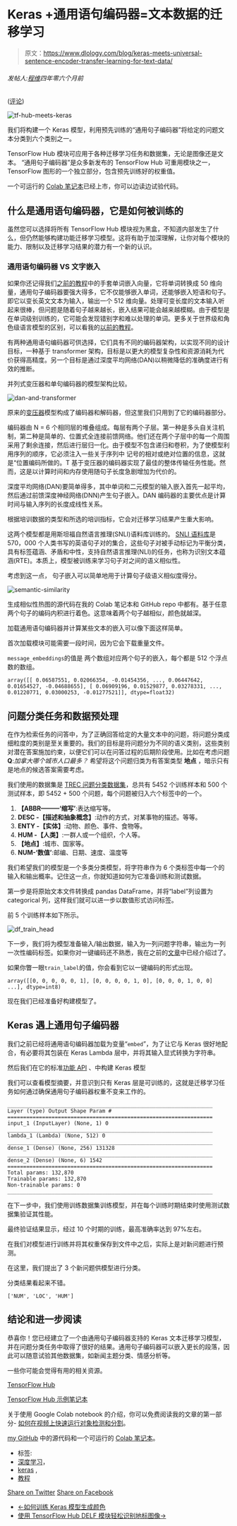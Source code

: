 # Keras +通用语句编码器=文本数据的迁移学习

> 原文：<https://www.dlology.com/blog/keras-meets-universal-sentence-encoder-transfer-learning-for-text-data/>

###### 发帖人:[程维](/blog/author/Chengwei/)四年零六个月前

([评论](/blog/keras-meets-universal-sentence-encoder-transfer-learning-for-text-data/#disqus_thread))

![tf-hub-meets-keras](img/2658e9dbd87b25d93c55b85952fc4398.png)

我们将构建一个 Keras 模型，利用预先训练的“通用句子编码器”将给定的问题文本分类到六个类别之一。

TensorFlow Hub 模块可应用于各种迁移学习任务和数据集，无论是图像还是文本。 “通用句子编码器”是众多新发布的 TensorFlow Hub 可重用模块之一，TensorFlow 图形的一个独立部分，包含预先训练好的权重值。

一个可运行的 [Colab 笔记本](https://colab.research.google.com/drive/1Odry08Jm0f_YALhAt4vp9qa5w8prUzDY)已经上市，你可以边读边试验代码。

## 什么是通用语句编码器，它是如何被训练的

虽然您可以选择将所有 TensorFlow Hub 模块视为黑盒，不知道内部发生了什么，但仍然能够构建功能迁移学习模型。这将有助于加深理解，让你对每个模块的能力、限制以及迁移学习结果的潜力有一个新的认识。

### 通用语句编码器 VS 文字嵌入

如果你还记得我们[之前的教程](https://www.dlology.com/blog/simple-stock-sentiment-analysis-with-news-data-in-keras/)中的手套单词嵌入向量，它将单词转换成 50 维向量，通用句子编码器要强大得多，它不仅能够嵌入单词，还能够嵌入短语和句子。即它以变长英文文本为输入，输出一个 512 维向量。处理可变长度的文本输入听起来很棒，但问题是随着句子越来越长，嵌入结果可能会越来越模糊。由于模型是在单词级别训练的，它可能会发现错别字和难以处理的单词。更多关于世界级和角色级语言模型的区别，可以看我的[以前的教程](https://www.dlology.com/blog/how-to-train-a-keras-model-to-generate-colors/)。

有两种通用语句编码器可供选择，它们具有不同的编码器架构，以实现不同的设计目标，一种基于 transformer 架构，目标是以更大的模型复杂性和资源消耗为代价获得高精度。另一个目标是通过深度平均网络(DAN)以稍微降低的准确度进行有效的推断。 

并列式变压器和单句编码器的模型架构比较。 

![dan-and-transformer](img/8e6f6fd897aff5e5b35d2f8f2bdcb497.png)

原来的[变压器](https://arxiv.org/pdf/1706.03762.pdf)模型构成了编码器和解码器，但这里我们只用到了它的编码器部分。

编码器由 N = 6 个相同层的堆叠组成。每层有两个子层。第一种是多头自关注机制，第二种是简单的、位置式全连接前馈网络。他们还在两个子层中的每一个周围采用了剩余连接，然后进行层归一化。由于模型不包含递归和卷积，为了使模型利用序列的顺序，它必须注入一些关于序列中 记号的相对或绝对位置的信息，这就是“位置编码所做的。T 基于<g class="gr_ gr_124 gr-alert gr_spell gr_inline_cards gr_run_anim ContextualSpelling ins-del multiReplace" id="124" data-gr-id="124">变压器的</g>编码器实现了最佳的整体传输任务性能。然而，这是以计算时间和内存使用随句子长度急剧增加为代价的。 

深度平均网络(DAN)要简单得多，其中单词和二元模型的输入嵌入首先一起平均，然后通过前馈深度神经网络(DNN)产生句子嵌入。DAN 编码器的主要优点是计算时间与输入序列的长度成线性关系。

根据培训数据的类型和所选的培训指标，它会对迁移学习结果产生重大影响。 

这两个模型都是用斯坦福自然语言推理(SNLI)语料库训练的。 [SNLI 语料库](https://nlp.stanford.edu/pubs/snli_paper.pdf)是 570，000 个人类书写的英语句子对的集合，这些句子对被手动标记为平衡分类，具有标签蕴涵、矛盾和中性，支持自然语言推理(NLI)的任务，也称为识别文本蕴涵(RTE)。本质上，模型被训练来学习句子对之间的语义相似性。

考虑到这一点， 句子嵌入可以简单地用于计算句子级语义相似度得分。

![semantic-similarity](img/bd43751bf17ddfe90a6ad414b4b60151.png)

生成相似性热图的源代码在我的 Colab 笔记本和 GitHub repo 中都有。基于任意两个句子的编码内积进行着色。这意味着两个句子越相似，颜色就越深。

加载通用语句编码器并计算某些文本的嵌入可以像下面这样简单。

首次加载模块可能需要一段时间，因为它会下载重量文件。

`message_embeddings`<g class="gr_ gr_127 gr-alert gr_gramm gr_inline_cards gr_disable_anim_appear Style multiReplace" id="127" data-gr-id="127"><g class="gr_ gr_125 gr-alert gr_gramm gr_inline_cards gr_run_anim Grammar multiReplace" id="125" data-gr-id="125">的值<g class="gr_ gr_127 gr-alert gr_gramm gr_inline_cards gr_run_anim Style multiReplace" id="127" data-gr-id="127">是</g></g> 两个数组对应两个句子的嵌入，每个都是 512 个浮点数的数组。</g>

```
array([[ 0.06587551, 0.02066354, -0.01454356, ..., 0.06447642, 0.01654527, -0.04688655], [ 0.06909196, 0.01529877, 0.03278331, ..., 0.01220771, 0.03000253, -0.01277521]], dtype=float32)
```

## 问题分类任务和数据预处理

在作为检索任务的问答中，为了正确回答给定的大量文本中的问题，将问题分类成细粒度的类别是至关重要的<g class="gr_ gr_145 gr-alert gr_gramm gr_inline_cards gr_run_anim Grammar multiReplace" id="145" data-gr-id="145">。我们的目标是将问题分为不同的语义类别，这些类别对潜在答案施加约束，以便它们可以在问答过程的后期阶段使用。比如在考虑问题**Q**:*加拿大哪个城市人口最多？* 希望将这个问题归类为有答案类型 **地点** ，暗示只有是地点的候选答案需要考虑。</g> 

我们使用的数据集是 [TREC 问题分类数据集](http://cogcomp.org/Data/QA/QC/)，总共有 5452 个训练样本和 500 个测试样本，即 5452 + 500 个问题，每个问题被归入六个标签中的一个。

1.  **【ABBR———‘缩写’**:表达缩写等。
2.  **DESC -【描述和抽象概念】**:动作的方式，对某事物的描述。等等。
3.  **<g class="gr_ gr_117 gr-alert gr_spell gr_inline_cards gr_run_anim ContextualSpelling ins-del multiReplace" id="117" data-gr-id="117">ENTY</g> -【实体】**:动物、颜色、事件、食物等。
4.  **HUM -【人类】**:一群人或一个组织，个人等。
5.  **【地点】**:城市、国家等。
6.  **NUM-‘数值’**:邮编、日期、速度、温度等

我们希望我们的模型是一个多类分类模型，将字符串作为 6 个类标签中每一个的输入和输出概率。记住这一点，你就知道如何为它准备训练和测试数据。

第一步是将原始文本文件转换成 pandas DataFrame，并将“label”列设置为 categorical 列，这样我们就可以进一步以数值形式访问标签。

前 5 个训练样本如下所示。

![df_train_head](img/7f86368de8af4b212dcac8af6ddaf644.png)

下一步，我们将为模型准备输入/输出数据，输入为一列问题字符串，输出为一列一次性编码标签。如果你对一键编码还不熟悉，我在之前的[文章](https://www.dlology.com/blog/how-to-train-a-keras-model-to-generate-colors/)中已经介绍过了。

如果你瞥一眼`train_label`<g class="gr_ gr_123 gr-alert gr_gramm gr_inline_cards gr_disable_anim_appear Style multiReplace" id="123" data-gr-id="123">的值<g class="gr_ gr_123 gr-alert gr_gramm gr_inline_cards gr_run_anim Style multiReplace" id="123" data-gr-id="123">，你会看到它以一键编码的形式出现。</g></g>

```
array([[0, 0, 0, 0, 0, 1], [0, 0, 0, 0, 1, 0], [0, 0, 0, 1, 0, 0] ...], dtype=int8)
```

现在我们已经准备好构建模型了。

## Keras 遇上通用句子编码器

我们之前已经将通用语句编码器加载为变量<g class="gr_ gr_128 gr-alert gr_gramm gr_inline_cards gr_run_anim Punctuation only-del replaceWithoutSep" id="128" data-gr-id="128">“</g>`embed`<g class="gr_ gr_128 gr-alert gr_gramm gr_inline_cards gr_disable_anim_appear Punctuation only-del replaceWithoutSep" id="128" data-gr-id="128">”</g>，为了让它与 Keras 很好地配合，有必要将其包装在 Keras Lambda 层中，并将其输入显式转换为字符串。

然后我们在它的标准[功能 API](https://keras.io/getting-started/functional-api-guide/) 、中构建 Keras 模型

我们可以查看模型摘要，并意识到只有 Keras 层是可训练的，这就是迁移学习任务如何通过确保通用句子编码器权重不变来工作的。

```
_________________________________________________________________
Layer (type) Output Shape Param # 
=================================================================
input_1 (InputLayer) (None, 1) 0 
_________________________________________________________________
lambda_1 (Lambda) (None, 512) 0 
_________________________________________________________________
dense_1 (Dense) (None, 256) 131328 
_________________________________________________________________
dense_2 (Dense) (None, 6) 1542 
=================================================================
Total params: 132,870
Trainable params: 132,870
Non-trainable params: 0
_________________________________________________________________
```

在下一步中，我们使用训练数据集训练模型，并在每个训练时期结束时使用测试数据集验证其性能。

最终验证结果显示，经过 10 个时期的训练，最高准确率达到 97%左右。

在我们对模型进行训练并将其权重保存到文件中之后，实际上是对新问题进行预测。

在这里，我们提出了 3 个新问题供模型进行分类。

分类结果看起来不错。

```
['NUM', 'LOC', 'HUM']
```

## 结论和进一步阅读

恭喜你！您已经建立了一个由通用句子编码器支持的 Keras 文本迁移学习模型，并在问题分类任务中取得了很好的结果。通用句子编码器可以嵌入更长的段落，因此可以随意试验其他数据集，如新闻主题分类、情感分析等。

一些你可能会觉得有用的相关资源。

[TensorFlow Hub](https://www.tensorflow.org/hub/)

[TensorFlow Hub 示例笔记本](https://github.com/tensorflow/hub/tree/master/examples/colab)

关于使用 Google Colab notebook 的介绍，你可以免费阅读我的文章的第一部分- [如何在视频上快速运行对象检测和分割](https://www.dlology.com/blog/how-to-run-object-detection-and-segmentation-on-video-fast-for-free/)。

[my GitHub](https://github.com/Tony607/Keras-Text-Transfer-Learning) 中的源代码和一个可运行的 [Colab 笔记本](https://colab.research.google.com/drive/1Odry08Jm0f_YALhAt4vp9qa5w8prUzDY)。

*   标签:
*   [深度学习](/blog/tag/deep-learning/)，
*   [keras](/blog/tag/keras/) ,
*   [教程](/blog/tag/tutorial/)

[Share on Twitter](https://twitter.com/intent/tweet?url=https%3A//www.dlology.com/blog/keras-meets-universal-sentence-encoder-transfer-learning-for-text-data/&text=Keras%20%2B%20Universal%20Sentence%20Encoder%20%3D%20Transfer%20Learning%20for%20text%20data) [Share on Facebook](https://www.facebook.com/sharer/sharer.php?u=https://www.dlology.com/blog/keras-meets-universal-sentence-encoder-transfer-learning-for-text-data/)

*   [←如何训练 Keras 模型生成颜色](/blog/how-to-train-a-keras-model-to-generate-colors/)
*   [使用 TensorFlow Hub DELF 模块轻松识别地标图像→](/blog/easy-landmark-image-recognition-with-tensorflow-hub-delf-module/)